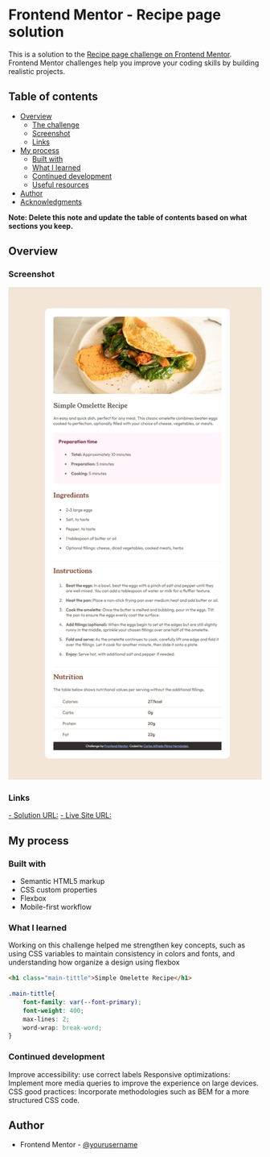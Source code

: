 # Frontend Mentor - Recipe page solution

This is a solution to the [Recipe page challenge on Frontend Mentor](https://www.frontendmentor.io/challenges/recipe-page-KiTsR8QQKm). Frontend Mentor challenges help you improve your coding skills by building realistic projects. 

## Table of contents

- [Overview](#overview)
  - [The challenge](#the-challenge)
  - [Screenshot](#screenshot)
  - [Links](#links)
- [My process](#my-process)
  - [Built with](#built-with)
  - [What I learned](#what-i-learned)
  - [Continued development](#continued-development)
  - [Useful resources](#useful-resources)
- [Author](#author)
- [Acknowledgments](#acknowledgments)

**Note: Delete this note and update the table of contents based on what sections you keep.**

## Overview

### Screenshot

![](./assets/images/proyect_screenshot.png)

### Links

[- Solution URL:](https://github.com/CarlosPerez1999/FM-RecipePage)
[- Live Site URL:](https://carlosperez1999.github.io/FM-RecipePage/)

## My process

### Built with

- Semantic HTML5 markup
- CSS custom properties
- Flexbox
- Mobile-first workflow

### What I learned
Working on this challenge helped me strengthen key concepts, such as using CSS variables to maintain consistency in colors and fonts, and understanding how organize a design using flexbox


```html
<h1 class="main-tittle">Simple Omelette Recipe</h1>
```
```css
.main-tittle{
    font-family: var(--font-primary);
    font-weight: 400;
    max-lines: 2;
    word-wrap: break-word;
}
```

### Continued development

Improve accessibility: use correct labels 
Responsive optimizations: Implement more media queries to improve the experience on large devices.
CSS good practices: Incorporate methodologies such as BEM for a more structured CSS code.

## Author
- Frontend Mentor - [@yourusername](https://www.frontendmentor.io/profile/CarlosPerez1999)
